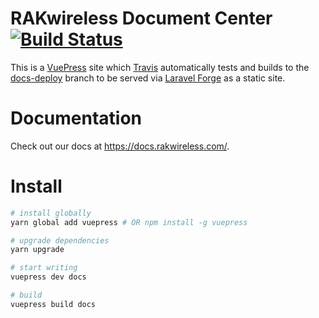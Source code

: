 # RAKwireless Document Center [![Build Status](https://travis-ci.org/RAKwirelessDev/rakwireless-docs.svg?branch=master)](hhttps://travis-ci.org/RAKwirelessDev/rakwireless-docs)
This is a [VuePress](https://vuepress.vuejs.org/) site which [Travis](hhttps://travis-ci.org/RAKwirelessDev/rakwireless-docs) automatically tests and builds to the [docs-deploy](https://github.com/RAKwirelessDev/rakwireless-docs/tree/docs-deploy) branch to be served via [Laravel Forge](https://forge.laravel.com/) as a static site.

# Documentation
Check out our docs at https://docs.rakwireless.com/.

# Install
```bash
# install globally
yarn global add vuepress # OR npm install -g vuepress

# upgrade dependencies
yarn upgrade

# start writing
vuepress dev docs

# build
vuepress build docs
```